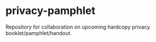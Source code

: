 # privacy-pamphlet
Repository for collaboration on upcoming hardcopy privacy booklet/pamphlet/handout.
